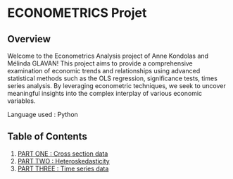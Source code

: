 <h1>ECONOMETRICS Projet</h1>

<h2>Overview</h2> 

Welcome to the Econometrics Analysis project of Anne Kondolas and Mélinda GLAVAN! This project aims to provide a comprehensive examination of economic trends and relationships using advanced statistical methods such as the OLS regression, significance tests, times series analysis. By leveraging econometric techniques, we seek to uncover meaningful insights into the complex interplay of various economic variables.

Language used : Python
<h2>Table of Contents</h2>
<ol>
    <li><a href="#PART 1 - CROSS SECTION DATA.ipynb">PART ONE : Cross section data</a></li>
    <li><a href="#PART 2 - HETEROSKEDASTICITY.ipynb">PART TWO : Heteroskedasticity</a></li>
    <li><a href="#PART 3 - TIME SERIES DATA.ipynb">PART THREE : Time series data</a></li>
</ol>
